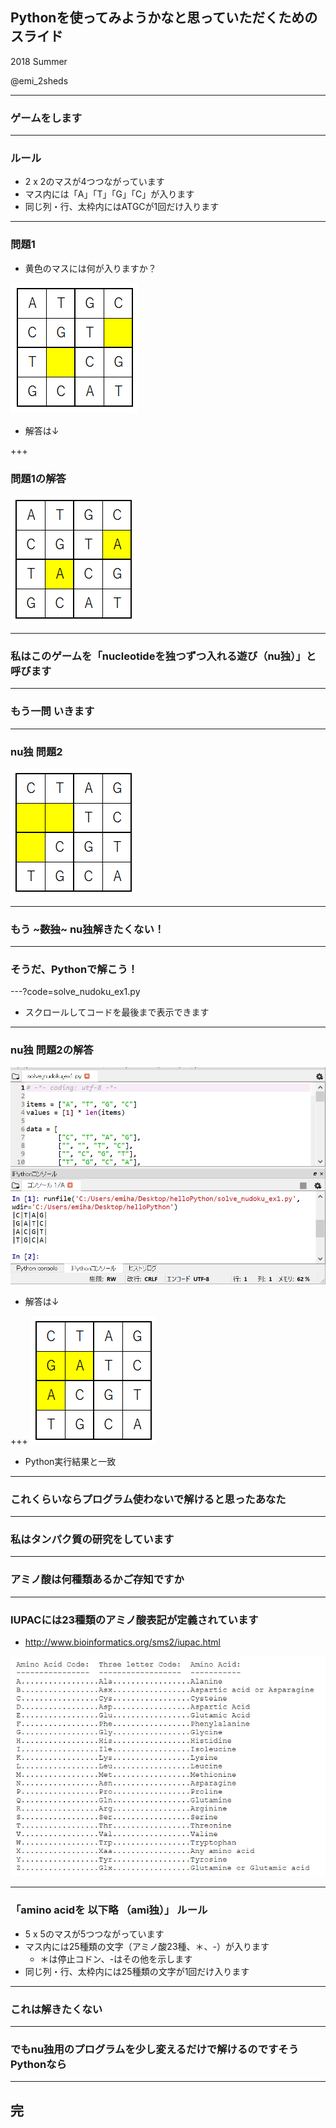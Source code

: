 ## Pythonを使ってみようかなと思っていただくためのスライド

2018 Summer

@emi_2sheds

---
### ゲームをします

---
### ルール
- 2 x 2のマスが4つつながっています
- マス内には「A」「T」「G」「C」が入ります
- 同じ列・行、太枠内にはATGCが1回だけ入ります

---
### 問題1
- 黄色のマスには何が入りますか？

![nu独1Q](nudoku1_q.PNG)

- 解答は↓

+++
### 問題1の解答

![nu独1A](nudoku1_a.PNG)

---
### 私はこのゲームを「nucleotideを独つずつ入れる遊び（nu独）」と呼びます

---
### もう一問 いきます

---
### nu独 問題2

![nu独2Q](nudoku2_q.PNG)

---
### もう ~~~数独~~~ nu独解きたくない！

---
### そうだ、Pythonで解こう！

---?code=solve_nudoku_ex1.py

- スクロールしてコードを最後まで表示できます

---
### nu独 問題2の解答

![nu独2A](spyder1.png)

- 解答は↓

+++
![nu独2A](nudoku2_a.PNG)

- Python実行結果と一致

---
### これくらいならプログラム使わないで解けると思ったあなた

---
### 私はタンパク質の研究をしています

---
### アミノ酸は何種類あるかご存知ですか

---
### IUPACには23種類のアミノ酸表記が定義されています
- http://www.bioinformatics.org/sms2/iupac.html

![アミノ酸表記](iupac_aa.PNG)

---
### 「amino acidを 以下略 （ami独）」 ルール
- 5 x 5のマスが5つつながっています
- マス内には25種類の文字（アミノ酸23種、＊、-）が入ります
  - ＊は停止コドン、-はその他を示します
- 同じ列・行、太枠内には25種類の文字が1回だけ入ります

---
### これは解きたくない

---
### でもnu独用のプログラムを少し変えるだけで解けるのですそうPythonなら

---
## 完
